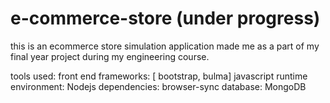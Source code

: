# e-commerce-store (under progress)
this is an ecommerce store simulation application made me as a part of my final year project during my engineering course.

tools used:
front end frameworks: [ bootstrap, bulma]
javascript runtime environment: Nodejs
    dependencies: browser-sync
database: MongoDB


